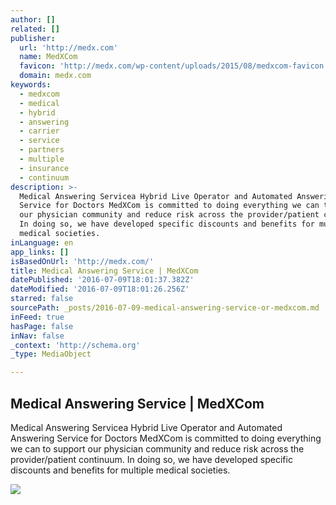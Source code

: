 ```yaml
---
author: []
related: []
publisher:
  url: 'http://medx.com'
  name: MedXCom
  favicon: 'http://medx.com/wp-content/uploads/2015/08/medxcom-favicon.ico'
  domain: medx.com
keywords:
  - medxcom
  - medical
  - hybrid
  - answering
  - carrier
  - service
  - partners
  - multiple
  - insurance
  - continuum
description: >-
  Medical Answering Servicea Hybrid Live Operator and Automated Answering
  Service for Doctors MedXCom is committed to doing everything we can to support
  our physician community and reduce risk across the provider/patient continuum.
  In doing so, we have developed specific discounts and benefits for multiple
  medical societies.
inLanguage: en
app_links: []
isBasedOnUrl: 'http://medx.com/'
title: Medical Answering Service | MedXCom
datePublished: '2016-07-09T18:01:37.382Z'
dateModified: '2016-07-09T18:01:26.256Z'
starred: false
sourcePath: _posts/2016-07-09-medical-answering-service-or-medxcom.md
inFeed: true
hasPage: false
inNav: false
_context: 'http://schema.org'
_type: MediaObject

---
```

<article style=""><h1>Medical Answering Service | MedXCom</h1><p>Medical Answering Servicea Hybrid Live Operator and Automated Answering Service for Doctors MedXCom is committed to doing everything we can to support our physician community and reduce risk across the provider/patient continuum. In doing so, we have developed specific discounts and benefits for multiple medical societies.</p><img src="http://medx.com/wp-content/uploads/2015/08/phone-app.jpg" /></article>